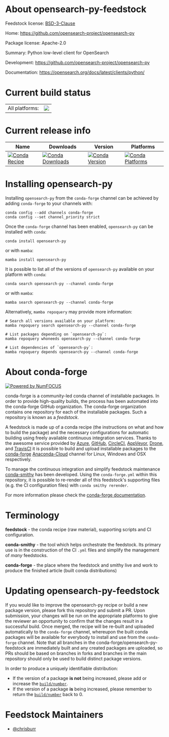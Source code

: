 About opensearch-py-feedstock
=============================

Feedstock license: [BSD-3-Clause](https://github.com/conda-forge/opensearch-py-feedstock/blob/main/LICENSE.txt)

Home: https://github.com/opensearch-project/opensearch-py

Package license: Apache-2.0

Summary: Python low-level client for OpenSearch

Development: https://github.com/opensearch-project/opensearch-py

Documentation: https://opensearch.org/docs/latest/clients/python/

Current build status
====================


<table><tr><td>All platforms:</td>
    <td>
      <a href="https://dev.azure.com/conda-forge/feedstock-builds/_build/latest?definitionId=14523&branchName=main">
        <img src="https://dev.azure.com/conda-forge/feedstock-builds/_apis/build/status/opensearch-py-feedstock?branchName=main">
      </a>
    </td>
  </tr>
</table>

Current release info
====================

| Name | Downloads | Version | Platforms |
| --- | --- | --- | --- |
| [![Conda Recipe](https://img.shields.io/badge/recipe-opensearch--py-green.svg)](https://anaconda.org/conda-forge/opensearch-py) | [![Conda Downloads](https://img.shields.io/conda/dn/conda-forge/opensearch-py.svg)](https://anaconda.org/conda-forge/opensearch-py) | [![Conda Version](https://img.shields.io/conda/vn/conda-forge/opensearch-py.svg)](https://anaconda.org/conda-forge/opensearch-py) | [![Conda Platforms](https://img.shields.io/conda/pn/conda-forge/opensearch-py.svg)](https://anaconda.org/conda-forge/opensearch-py) |

Installing opensearch-py
========================

Installing `opensearch-py` from the `conda-forge` channel can be achieved by adding `conda-forge` to your channels with:

```
conda config --add channels conda-forge
conda config --set channel_priority strict
```

Once the `conda-forge` channel has been enabled, `opensearch-py` can be installed with `conda`:

```
conda install opensearch-py
```

or with `mamba`:

```
mamba install opensearch-py
```

It is possible to list all of the versions of `opensearch-py` available on your platform with `conda`:

```
conda search opensearch-py --channel conda-forge
```

or with `mamba`:

```
mamba search opensearch-py --channel conda-forge
```

Alternatively, `mamba repoquery` may provide more information:

```
# Search all versions available on your platform:
mamba repoquery search opensearch-py --channel conda-forge

# List packages depending on `opensearch-py`:
mamba repoquery whoneeds opensearch-py --channel conda-forge

# List dependencies of `opensearch-py`:
mamba repoquery depends opensearch-py --channel conda-forge
```


About conda-forge
=================

[![Powered by
NumFOCUS](https://img.shields.io/badge/powered%20by-NumFOCUS-orange.svg?style=flat&colorA=E1523D&colorB=007D8A)](https://numfocus.org)

conda-forge is a community-led conda channel of installable packages.
In order to provide high-quality builds, the process has been automated into the
conda-forge GitHub organization. The conda-forge organization contains one repository
for each of the installable packages. Such a repository is known as a *feedstock*.

A feedstock is made up of a conda recipe (the instructions on what and how to build
the package) and the necessary configurations for automatic building using freely
available continuous integration services. Thanks to the awesome service provided by
[Azure](https://azure.microsoft.com/en-us/services/devops/), [GitHub](https://github.com/),
[CircleCI](https://circleci.com/), [AppVeyor](https://www.appveyor.com/),
[Drone](https://cloud.drone.io/welcome), and [TravisCI](https://travis-ci.com/)
it is possible to build and upload installable packages to the
[conda-forge](https://anaconda.org/conda-forge) [Anaconda-Cloud](https://anaconda.org/)
channel for Linux, Windows and OSX respectively.

To manage the continuous integration and simplify feedstock maintenance
[conda-smithy](https://github.com/conda-forge/conda-smithy) has been developed.
Using the ``conda-forge.yml`` within this repository, it is possible to re-render all of
this feedstock's supporting files (e.g. the CI configuration files) with ``conda smithy rerender``.

For more information please check the [conda-forge documentation](https://conda-forge.org/docs/).

Terminology
===========

**feedstock** - the conda recipe (raw material), supporting scripts and CI configuration.

**conda-smithy** - the tool which helps orchestrate the feedstock.
                   Its primary use is in the construction of the CI ``.yml`` files
                   and simplify the management of *many* feedstocks.

**conda-forge** - the place where the feedstock and smithy live and work to
                  produce the finished article (built conda distributions)


Updating opensearch-py-feedstock
================================

If you would like to improve the opensearch-py recipe or build a new
package version, please fork this repository and submit a PR. Upon submission,
your changes will be run on the appropriate platforms to give the reviewer an
opportunity to confirm that the changes result in a successful build. Once
merged, the recipe will be re-built and uploaded automatically to the
`conda-forge` channel, whereupon the built conda packages will be available for
everybody to install and use from the `conda-forge` channel.
Note that all branches in the conda-forge/opensearch-py-feedstock are
immediately built and any created packages are uploaded, so PRs should be based
on branches in forks and branches in the main repository should only be used to
build distinct package versions.

In order to produce a uniquely identifiable distribution:
 * If the version of a package **is not** being increased, please add or increase
   the [``build/number``](https://docs.conda.io/projects/conda-build/en/latest/resources/define-metadata.html#build-number-and-string).
 * If the version of a package **is** being increased, please remember to return
   the [``build/number``](https://docs.conda.io/projects/conda-build/en/latest/resources/define-metadata.html#build-number-and-string)
   back to 0.

Feedstock Maintainers
=====================

* [@chrisburr](https://github.com/chrisburr/)

